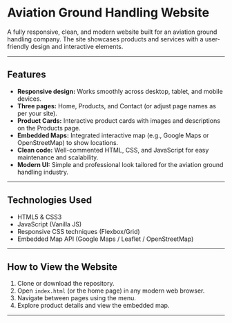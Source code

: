 # Aviation Ground Handling Website

A fully responsive, clean, and modern website built for an aviation ground handling company. The site showcases products and services with a user-friendly design and interactive elements.

---

## Features

- **Responsive design:** Works smoothly across desktop, tablet, and mobile devices.
- **Three pages:** Home, Products, and Contact (or adjust page names as per your site).
- **Product Cards:** Interactive product cards with images and descriptions on the Products page.
- **Embedded Maps:** Integrated interactive map (e.g., Google Maps or OpenStreetMap) to show locations.
- **Clean code:** Well-commented HTML, CSS, and JavaScript for easy maintenance and scalability.
- **Modern UI:** Simple and professional look tailored for the aviation ground handling industry.

---

## Technologies Used

- HTML5 & CSS3  
- JavaScript (Vanilla JS)  
- Responsive CSS techniques (Flexbox/Grid)  
- Embedded Map API (Google Maps / Leaflet / OpenStreetMap)  

---

## How to View the Website

1. Clone or download the repository.
2. Open `index.html` (or the home page) in any modern web browser.
3. Navigate between pages using the menu.
4. Explore product details and view the embedded map.

---



